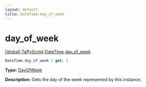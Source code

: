 ```yaml
---
layout: default
title: DateTime.day_of_week
---
```


# day_of_week

[\[global\]]({{site.baseurl}}/docs/).[TaffyScript]({{site.baseurl}}/docs/TaffyScript/).[DateTime]({{site.baseurl}}/docs/TaffyScript/DateTime/).[day_of_week]({{site.baseurl}}/docs/TaffyScript/DateTime/day_of_week/)

```cs
DateTime.day_of_week { get; }
```

**Type:** [DayOfWeek](https://docs.microsoft.com/en-us/dotnet/api/system.dayofweek?view=netframework-4.7)

**Description:** Gets the day of the week represented by this instance.
